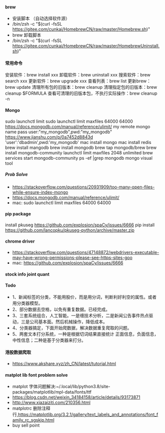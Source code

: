 #### brew 
*   安装脚本 （自动选择软件源）
*   /bin/zsh -c "$(curl -fsSL https://gitee.com/cunkai/HomebrewCN/raw/master/Homebrew.sh)"
*   brew 卸载脚本
*   /bin/zsh -c "$(curl -fsSL https://gitee.com/cunkai/HomebrewCN/raw/master/HomebrewUninstall.sh)"

#### 常用命令
安装软件：brew install xxx
卸载软件：brew uninstall xxx
搜索软件：brew search xxx
更新软件：brew upgrade xxx
查看列表：brew list
更新brew：brew update
清理所有包的旧版本：brew cleanup
清理指定包的旧版本：brew cleanup $FORMULA
查看可清理的旧版本包，不执行实际操作：brew cleanup -n

#### Mongo 
sudo launchctl limit
sudo launchctl limit maxfiles 64000 64000
https://docs.mongodb.com/manual/reference/ulimit/
my remote mongo
name pass user:"my_mongodb",pwd:"my_mongodb"
https://www.jianshu.com/p/0a7452d8843d
'user':'dbadmin',pwd:'my_mongodb'
mac install mongo
mac install redis
brew install mangodb
brew install mongodb
brew tap mongodb/brew
brew install mongodb-community
launchctl limit maxfiles 2048 unlimited
brew services start mongodb-community
ps -ef |grep mongodb
mongo visual tool

##### Prob Solve
*   https://stackoverflow.com/questions/20931909/too-many-open-files-while-ensure-index-mongo
*   https://docs.mongodb.com/manual/reference/ulimit/
*   mac: sudo launchctl limit maxfiles 64000 64000

#### pip package
install pkuseg
https://github.com/explosion/spaCy/issues/6666
pip install https://github.com/lancopku/pkuseg-python/archive/master.zip

#### chrome driver
*   https://stackoverflow.com/questions/47148872/webdrivers-executable-may-have-wrong-permissions-please-see-https-sites-goo
*   mac: https://github.com/explosion/spaCy/issues/6666

#### stock info joint quant

#### Todo
*   1、新闻标签的分类，不能用股价，而是用分词，判断利好利空的属性。或者用分类器模型。
*   2、部分数据去空格，以免有重复数据。已经完成。
*   3、三套系统组合，人工智能。一是缠技术分析，二是新闻公告事件热点驱动，三是公司基本面。然后机械操作，降低成本。
*   4、分类器搞定，下面开始爬数据，解决数据重复爬取的问题。
*   5、两套文本打分系统，一种是根据切词结果直接统计 正面信息，负面信息，中性信息；二种是基于分类器来打分。

#### 港股数据爬取
*   https://www.akshare.xyz/zh_CN/latest/tutorial.html

#### matplot lib font problem solve
*   matplot 字体问题解决:~/.local/lib/python3.8/site-packages/matplotlib/mpl-data/fonts/ttf
*   https://blog.csdn.net/weixin_34184158/article/details/93173871
*   http://www.xiazaiziti.com/210356.html
*   matplotrc 删除注释行,https://matplotlib.org/3.2.1/gallery/text_labels_and_annotations/font_family_rc_sgskip.html
*   buy sell point
